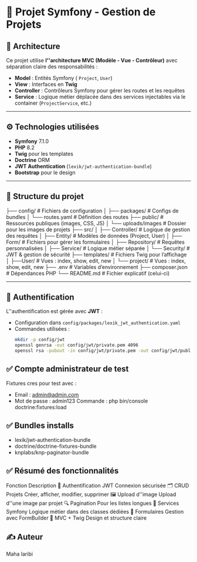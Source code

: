 # 📘 Projet Symfony - Gestion de Projets

## 🧱 Architecture

Ce projet utilise **l''architecture MVC (Modèle - Vue - Contrôleur)** avec séparation claire des responsabilités :

- **Model** : Entités Symfony ( `Project`, `User`)
- **View** : Interfaces en **Twig**
- **Controller** : Contrôleurs Symfony pour gérer les routes et les requêtes
- **Service** : Logique métier déplacée dans des services injectables via le container (`ProjectService`, etc.)

---

## ⚙️ Technologies utilisées

- **Symfony** 7.1.0
- **PHP** 8.2
- **Twig** pour les templates
- **Doctrine** ORM
- **JWT Authentication** (`lexik/jwt-authentication-bundle`)
- **Bootstrap** pour le design

---

## 📁 Structure du projet

├── config/ # Fichiers de configuration
│ ├── packages/ # Configs de bundles
│ └── routes.yaml # Définition des routes
├── public/ # Ressources publiques (images, CSS, JS)
│ └── uploads/images # Dossier pour les images de projets
├── src/
│ ├── Controller/ # Logique de gestion des requêtes
│ ├── Entity/ # Modèles de données (Project, User)
│ ├── Form/ # Fichiers pour gérer les formulaires
│ ├── Repository/ # Requêtes personnalisées
│ ├── Service/ # Logique métier séparée
│ └── Security/ # JWT & gestion de sécurité
├── templates/ # Fichiers Twig pour l’affichage
│ ├──User/ # Vues : index, show, edit, new
│ └── project/ # Vues : index, show, edit, new
├── .env # Variables d’environnement
├── composer.json # Dépendances PHP
└── README.md # Fichier explicatif (celui-ci)

---

## 🔐 Authentification

L''authentification est gérée avec **JWT** :

- Configuration dans `config/packages/lexik_jwt_authentication.yaml`
- Commandes utilisées :
  ```bash
  mkdir -p config/jwt
  openssl genrsa -out config/jwt/private.pem 4096
  openssl rsa -pubout -in config/jwt/private.pem -out config/jwt/public.pem
  ```

## ✅ Compte administrateur de test

Fixtures cres pour test avec :

- Email : admin@admin.com
- Mot de passe : admin123
  Commande :
  php bin/console doctrine:fixtures:load

## ✅ Bundles installs

- lexik/jwt-authentication-bundle
- doctrine/doctrine-fixtures-bundle
- knplabs/knp-paginator-bundle

## ✅ Résumé des fonctionnalités

Fonction Description
🔐 Authentification JWT Connexion sécurisée
🗂️ CRUD Projets Créer, afficher, modifier, supprimer
🖼️ Upload d''image Upload d''une image par projet
🔍 Pagination Pour les listes longues
🧠 Services Symfony Logique métier dans des classes dédiées
🧾 Formulaires Gestion avec FormBuilder
🧱 MVC + Twig Design et structure claire

## ✍️ Auteur

Maha laribi
